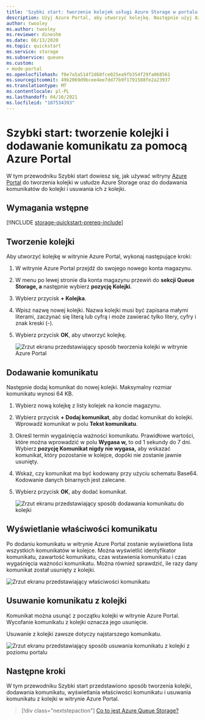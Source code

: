 ```yaml
---
title: 'Szybki start: tworzenie kolejek usługi Azure Storage w portalu'
description: Użyj Azure Portal, aby utworzyć kolejkę. Następnie użyj Azure Portal, aby dodać komunikat, wyświetlić jego właściwości i zdać komunikat z kolejkowania.
author: twooley
ms.author: twooley
ms.reviewer: dineshm
ms.date: 08/13/2020
ms.topic: quickstart
ms.service: storage
ms.subservice: queues
ms.custom:
- mode-portal
ms.openlocfilehash: f0e7a5a514f2d68fce025ea9fb354f29fa068561
ms.sourcegitcommit: 49b2069d9bcee4ee7dd77b9f1791588fe2a23937
ms.translationtype: MT
ms.contentlocale: pl-PL
ms.lasthandoff: 04/16/2021
ms.locfileid: "107534393"
---
```

# <a name="quickstart-create-a-queue-and-add-a-message-with-the-azure-portal"></a>Szybki start: tworzenie kolejki i dodawanie komunikatu za pomocą Azure Portal

W tym przewodniku Szybki start dowiesz się, jak używać witryny [Azure Portal](https://portal.azure.com/) do tworzenia kolejki w usłudze Azure Storage oraz do dodawania komunikatów do kolejki i usuwania ich z kolejki.

## <a name="prerequisites"></a>Wymagania wstępne

[!INCLUDE [storage-quickstart-prereq-include](../../../includes/storage-quickstart-prereq-include.md)]

## <a name="create-a-queue"></a>Tworzenie kolejki

Aby utworzyć kolejkę w witrynie Azure Portal, wykonaj następujące kroki:

1. W witrynie Azure Portal przejdź do swojego nowego konta magazynu.
2. W menu po lewej stronie dla konta magazynu przewiń do **sekcji Queue Storage, a** następnie wybierz **pozycję Kolejki**.
3. Wybierz przycisk **+ Kolejka**.
4. Wpisz nazwę nowej kolejki. Nazwa kolejki musi być zapisana małymi literami, zaczynać się literą lub cyfrą i może zawierać tylko litery, cyfry i znak kreski (-).
6. Wybierz przycisk **OK**, aby utworzyć kolejkę.

    ![Zrzut ekranu przedstawiający sposób tworzenia kolejki w witrynie Azure Portal](media/storage-quickstart-queues-portal/create-queue.png)

## <a name="add-a-message"></a>Dodawanie komunikatu

Następnie dodaj komunikat do nowej kolejki. Maksymalny rozmiar komunikatu wynosi 64 KB.

1. Wybierz nową kolejkę z listy kolejek na koncie magazynu.
1. Wybierz przycisk **+ Dodaj komunikat**, aby dodać komunikat do kolejki. Wprowadź komunikat w polu **Tekst komunikatu**.
1. Określ termin wygaśnięcia ważności komunikatu. Prawidłowe wartości, które można wprowadzić w polu **Wygasa w,** to od 1 sekundy do 7 dni. Wybierz **pozycję Komunikat nigdy nie wygasa,** aby wskazać komunikat, który pozostanie w kolejce, dopóki nie zostanie jawnie usunięty.
1. Wskaż, czy komunikat ma być kodowany przy użyciu schematu Base64. Kodowanie danych binarnych jest zalecane.
1. Wybierz przycisk **OK**, aby dodać komunikat.

    ![Zrzut ekranu przedstawiający sposób dodawania komunikatu do kolejki](media/storage-quickstart-queues-portal/add-message.png)

## <a name="view-message-properties"></a>Wyświetlanie właściwości komunikatu

Po dodaniu komunikatu w witrynie Azure Portal zostanie wyświetlona lista wszystkich komunikatów w kolejce. Można wyświetlić identyfikator komunikatu, zawartość komunikatu, czas wstawienia komunikatu i czas wygaśnięcia ważności komunikatu. Można również sprawdzić, ile razy dany komunikat został usunięty z kolejki.

![Zrzut ekranu przedstawiający właściwości komunikatu](media/storage-quickstart-queues-portal/view-message-properties.png)

## <a name="dequeue-a-message"></a>Usuwanie komunikatu z kolejki

Komunikat można usunąć z początku kolejki w witrynie Azure Portal. Wycofanie komunikatu z kolejki oznacza jego usunięcie.

Usuwanie z kolejki zawsze dotyczy najstarszego komunikatu.

![Zrzut ekranu przedstawiający sposób usuwania komunikatu z kolejki z poziomu portalu](media/storage-quickstart-queues-portal/dequeue-message.png)

## <a name="next-steps"></a>Następne kroki

W tym przewodniku Szybki start przedstawiono sposób tworzenia kolejki, dodawania komunikatu, wyświetlania właściwości komunikatu i usuwania komunikatu z kolejki w witrynie Azure Portal.

> [!div class="nextstepaction"]
> [Co to jest Azure Queue Storage?](storage-queues-introduction.md)
